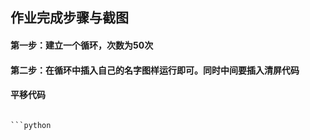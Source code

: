 ## 作业完成步骤与截图
#### 第一步：建立一个循环，次数为50次
#### 第二步：在循环中插入自己的名字图样运行即可。同时中间要插入清屏代码
#### 平移代码
```python

```python
